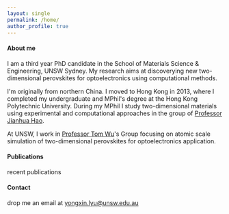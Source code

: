 ```yaml
---
layout: single
permalink: /home/
author_profile: true
---
```

#### About me
I am a third year PhD candidate in the School of Materials Science & Engineering, UNSW Sydney. My research aims at discoverying new two-dimensional perovskites for optoelectronics using computational methods.

I'm originally from northern China. I moved to Hong Kong in 2013, where I completed my undergraduate and MPhil's degree at the Hong Kong Polytechnic University. During my MPhil I study two-dimensional materials using experimental and computational approaches in the group of [Professor Jianhua Hao](https://ap.polyu.edu.hk/apjhhao/).

At UNSW, I work in [Professor Tom Wu](https://www.unsw.edu.au/staff/tom-wu)'s Group focusing on atomic scale simulation of two-dimensional perovskites for optoelectronics application.

#### Publications
recent publications

#### Contact
drop me an email at yongxin.lyu@unsw.edu.au